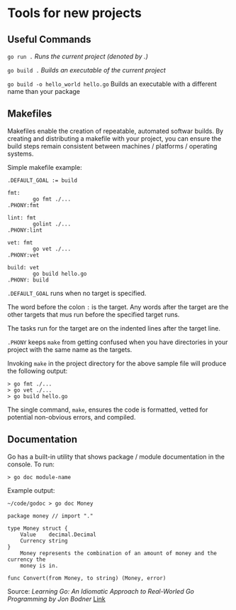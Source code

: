 # Tools for new projects

## Useful Commands
`go run .`
_Runs the current project (denoted by .)_

`go build .`
_Builds an executable of the current project_

`go build -o hello_world hello.go`
Builds an executable with a different name than your package


## Makefiles

Makefiles enable the creation of repeatable, automated softwar builds. By creating and distributing a makefile with your project, you can ensure the build steps remain consistent between machines / platforms / operating systems. 

Simple makefile example:

```make
.DEFAULT_GOAL := build

fmt:
		go fmt ./...
.PHONY:fmt

lint: fmt
		golint ./...
.PHONY:lint

vet: fmt
		go vet ./...
.PHONY:vet

build: vet
		go build hello.go
.PHONY: build
```

`.DEFAULT_GOAL` runs when no target is specified.

The word before the colon `:` is the target. Any words after the target are the other targets that mus run before the specified target runs.

The tasks run for the target are on the indented lines after the target line. 

`.PHONY` keeps `make` from getting confused when you have directories in your project with the same name as the targets. 

Invoking `make` in the project directory for the above sample file will produce the following output:

```console
> go fmt ./...
> go vet ./...
> go build hello.go
```

The single command, `make`, ensures the code is formatted, vetted for potential non-obvious errors, and compiled.


## Documentation

Go has a built-in utility that shows package / module documentation in the console. To run:

```console
> go doc module-name
```

Example output:

```console
~/code/godoc > go doc Money                                             

package money // import "."
 
type Money struct {
	Value    decimal.Decimal
	Currency string
}
    Money represents the combination of an amount of money and the currency the
    money is in.

func Convert(from Money, to string) (Money, error)
```

Source:
_Learning Go: An Idiomatic Approach to Real-Worled Go Programming by Jon Bodner_
[Link](https://www.oreilly.com/library/view/learning-go/9781492077206/)

